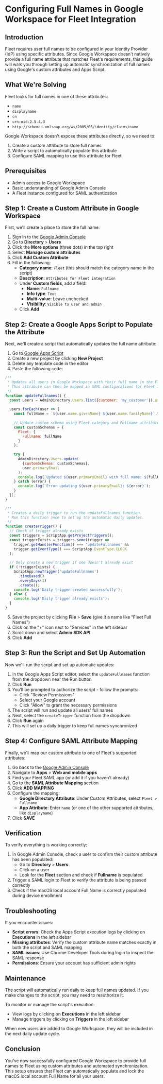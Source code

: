 # Configuring Full Names in Google Workspace for Fleet Integration

## Introduction

Fleet requires user full names to be configured in your Identity Provider (IdP) using specific attributes. Since Google Workspace doesn't natively provide a full name attribute that matches Fleet's requirements, this guide will walk you through setting up automatic synchronization of full names using Google's custom attributes and Apps Script.

## What We're Solving

Fleet looks for full names in one of these attributes:
- `name`
- `displayname`
- `cn`
- `urn:oid:2.5.4.3`
- `http://schemas.xmlsoap.org/ws/2005/05/identity/claims/name`

Google Workspace doesn't expose these attributes directly, so we need to:
1. Create a custom attribute to store full names
2. Write a script to automatically populate this attribute
3. Configure SAML mapping to use this attribute for Fleet

## Prerequisites

- Admin access to Google Workspace
- Basic understanding of Google Admin Console
- A Fleet instance configured for SAML authentication

## Step 1: Create a Custom Attribute in Google Workspace

First, we'll create a place to store the full name:

1. Sign in to the [Google Admin Console](https://admin.google.com)
2. Go to **Directory** > **Users**
3. Click the **More options** (three dots) in the top right
4. Select **Manage custom attributes**
5. Click **Add Custom Attribute**
6. Fill in the following:
   - **Category name**: `Fleet` (this should match the category name in the script)
   - **Description**: `Attributes for Fleet integration`
   - Under **Custom fields**, add a field:
     - **Name**: `Fullname`
     - **Info type**: `Text`
     - **Multi-value**: Leave unchecked
     - **Visibility**: `Visible to user and admin`
   - Click **Add**

## Step 2: Create a Google Apps Script to Populate the Attribute

Next, we'll create a script that automatically updates the full name attribute:

1. Go to [Google Apps Script](https://script.google.com)
2. Create a new project by clicking **New Project**
3. Delete any template code in the editor
4. Paste the following code:

```javascript
/**
 * Updates all users in Google Workspace with their full name in the Fleet.Fullname custom attribute.
 * This attribute can then be mapped in SAML configurations for Fleet integration.
 */
function updateFullnames() {
  const users = AdminDirectory.Users.list({customer: 'my_customer'}).users;
  
  users.forEach(user => {
    const fullName = `${user.name.givenName} ${user.name.familyName}`.trim();
    
    // Update custom schema using Fleet category and Fullname attribute
    const customSchemas = {
      Fleet: {
        Fullname: fullName
      }
    };
    
    try {
      AdminDirectory.Users.update(
        {customSchemas: customSchemas},
        user.primaryEmail
      );
      console.log(`Updated ${user.primaryEmail} with full name: ${fullName}`);
    } catch (error) {
      console.log(`Error updating ${user.primaryEmail}: ${error}`);
    }
  });
}

/**
 * Creates a daily trigger to run the updateFullnames function.
 * Run this function once to set up the automatic daily updates.
 */
function createTrigger() {
  // Check if trigger already exists
  const triggers = ScriptApp.getProjectTriggers();
  const triggerExists = triggers.some(trigger => 
    trigger.getHandlerFunction() === 'updateFullnames' && 
    trigger.getEventType() === ScriptApp.EventType.CLOCK
  );
  
  // Only create a new trigger if one doesn't already exist
  if (!triggerExists) {
    ScriptApp.newTrigger('updateFullnames')
      .timeBased()
      .everyDays(1)
      .create();
    console.log('Daily trigger created successfully');
  } else {
    console.log('Daily trigger already exists');
  }
}
```

5. Save the project by clicking **File** > **Save** (give it a name like "Fleet Full Names")
6. Click on the "+" icon next to "Services" in the left sidebar
7. Scroll down and select **Admin SDK API**
8. Click **Add**

## Step 3: Run the Script and Set Up Automation

Now we'll run the script and set up automatic updates:

1. In the Google Apps Script editor, select the `updateFullnames` function from the dropdown near the Run button
2. Click **Run**
3. You'll be prompted to authorize the script - follow the prompts:
   - Click "Review Permissions"
   - Select your Google account
   - Click "Allow" to grant the necessary permissions
4. The script will run and update all users' full names
5. Next, select the `createTrigger` function from the dropdown
6. Click **Run** again
7. This will set up a daily trigger to keep full names synchronized

## Step 4: Configure SAML Attribute Mapping

Finally, we'll map our custom attribute to one of Fleet's supported attributes:

1. Go back to the [Google Admin Console](https://admin.google.com)
2. Navigate to **Apps** > **Web and mobile apps**
3. Find your Fleet SAML app (or add it if you haven't already)
4. Go to the **SAML Attribute Mapping** section
5. Click **ADD MAPPING**
6. Configure the mapping:
   - **Google Directory Attribute**: Under Custom Attributes, select `Fleet > Fullname`
   - **App Attribute**: Enter `name` (or one of the other supported attributes, like `displayname`)
7. Click **SAVE**

## Verification

To verify everything is working correctly:

1. In Google Admin Console, check a user to confirm their custom attribute has been populated:
   - Go to **Directory** > **Users**
   - Click on a user
   - Look for the **Fleet** section and check if **Fullname** is populated
2. Trigger a SAML login to Fleet to verify the attribute is being passed correctly
3. Check if the macOS local account Full Name is correctly populated during device enrollment

## Troubleshooting

If you encounter issues:

- **Script errors**: Check the Apps Script execution logs by clicking on **Executions** in the left sidebar
- **Missing attributes**: Verify the custom attribute name matches exactly in both the script and SAML mapping
- **SAML issues**: Use Chrome Developer Tools during login to inspect the SAML response
- **Permissions**: Ensure your account has sufficient admin rights

## Maintenance

The script will automatically run daily to keep full names updated. If you make changes to the script, you may need to reauthorize it.

To monitor or manage the script's execution:
- View logs by clicking on **Executions** in the left sidebar
- Manage triggers by clicking on **Triggers** in the left sidebar

When new users are added to Google Workspace, they will be included in the next daily update cycle.

## Conclusion

You've now successfully configured Google Workspace to provide full names to Fleet using custom attributes and automated synchronization. This setup ensures that Fleet can automatically populate and lock the macOS local account Full Name for all your users.


<meta name="articleTitle" value="Configuring Full Names in Google Workspace">
<meta name="authorFullName" value="Allen Houchins">
<meta name="authorGitHubUsername" value="allenhouchins">
<meta name="category" value="guides">
<meta name="publishedOn" value="2025-02-25">
<meta name="description" value="Populating Full Name during macOS Setup experience from Google Workspace">

